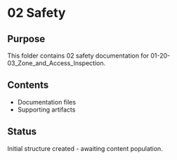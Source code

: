 # 02 Safety

## Purpose
This folder contains 02 safety documentation for 01-20-03_Zone_and_Access_Inspection.

## Contents
- Documentation files
- Supporting artifacts

## Status
Initial structure created - awaiting content population.
